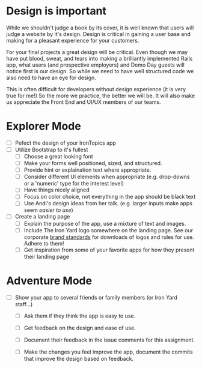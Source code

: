 
# Design is important

While we shouldn't judge a book by its cover, it is well known that users will judge
a website by it's design. Design is critical in gaining a user base and making for a
pleasant experience for your customers.

For your final projects a great design will be critical. Even though we may have put
blood, sweat, and tears into making a brilliantly implemented Rails app, what users
(and prospective employers) and Demo Day guests will notice first is our design. So
while we need to have well structured code we also need to have an eye for design.

This is often difficult for developers without design experience (it is very true for me!)
So the more we practice, the better we will be. It will also make us appreciate the Front
End and UI/UX members of our teams.

# Explorer Mode

- [ ] Pefect the design of your IronTopics app
- [ ] Utilize Bootstrap to it's fullest
  - [ ] Choose a great looking font
  - [ ] Make your forms well positioned, sized, and structured.
  - [ ] Provide hint or explaination text where appropriate.
  - [ ] Consider different UI elements when appropriate (e.g. drop-downs or a 'numeric' type for the interest level)
  - [ ] Have things nicely aligned
  - [ ] Focus on color choice, not everything in the app should be black text
  - [ ] Use Andi's design ideas from her talk. (e.g. larger inputs make apps seem _easier to use_)
- [ ] Create a landing page
  - [ ] Explain the purpose of the app, use a mixture of text and images.
  - [ ] Include The Iron Yard logo somewhere on the landing page. See our corporate [brand standards](http://theironyard.com/about/brand-standards/) for downloads of logos and rules for use. Adhere to them!
  - [ ] Get inspiration from some of your favorite apps for how they present their landing page

# Adventure Mode

- [ ] Show your app to several friends or family members (or Iron Yard staff...)
  - [ ] Ask them if they think the app is easy to use.
  - [ ] Get feedback on the design and ease of use.
  - [ ] Document their feedback in the issue comments for this assignment.
  - [ ] Make the changes you feel improve the app, document the commits that improve the design based on feedback.

